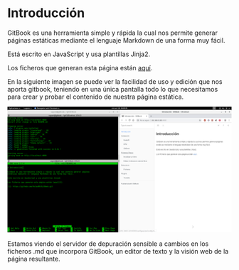 # Introducción
GitBook es una herramienta simple y rápida la cual nos permite generar páginas
estáticas mediante el lenguaje Markdown de una forma muy fácil.

Está escrito en JavaScript y usa plantillas Jinja2.

Los ficheros que generan esta página están [aquí][1].

En la siguiente imagen se puede ver la facilidad de uso y edición que nos aporta gitbook,
teniendo en una única pantalla todo lo que necesitamos para crear y probar el contenido
de nuestra página estática.

![](img/Imagen1.png)

Estamos viendo el servidor de depuración sensible a cambios en los ficheros
 .md que incorpora GitBook, un editor de texto y la visión web de la página resultante.

[1]: https://github.com/Velaa98/GitBook.git 

